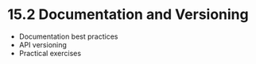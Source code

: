 # 15.2 Documentation and Versioning

- Documentation best practices
- API versioning
- Practical exercises
